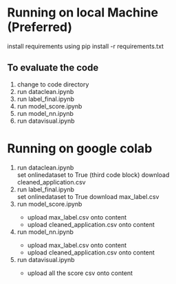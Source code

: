 <h1> Running on local Machine (Preferred) </h1>
install requirements using 
pip install -r requirements.txt
<h2>To evaluate the code</h2>
<ol>
  <li> change to code directory </li>
  <li>run dataclean.ipynb</li>
  <li>run label_final.ipynb</li>
  <li>run model_score.ipynb</li>
  <li>run model_nn.ipynb</li>
  <li>run datavisual.ipynb</li>
</ol>
<h1> Running on google colab </h1>
<ol>
  <li>run dataclean.ipynb</li>
  set onlinedataset to True (third code block)
  download cleaned_application.csv
  <li>run label_final.ipynb</li>
  set onlinedataset to True
  download max_label.csv
  <li>run model_score.ipynb</li>
  <ul>
  <li>upload max_label.csv onto content</li>
  <li>upload cleaned_application.csv onto content</li>
  </ul>
  <li>run model_nn.ipynb</li>
  <ul>
  <li>upload max_label.csv onto content</li>
  <li>upload cleaned_application.csv onto content</li>
  </ul>
  <li>run datavisual.ipynb</li>
  <ul>
  <li>upload all the score csv onto content</li>
  </ul>
</ol>
